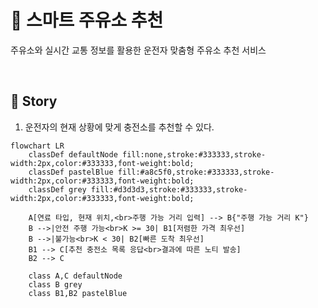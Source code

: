 # 🚗 스마트 주유소 추천
주유소와 실시간 교통 정보를 활용한 운전자 맞춤형 주유소 추천 서비스

<br/>

## 🚀 Story

1. 운전자의 현재 상황에 맞게 충전소를 추천할 수 있다.
```mermaid
flowchart LR
    classDef defaultNode fill:none,stroke:#333333,stroke-width:2px,color:#333333,font-weight:bold;
    classDef pastelBlue fill:#a8c5f0,stroke:#333333,stroke-width:2px,color:#333333,font-weight:bold;
    classDef grey fill:#d3d3d3,stroke:#333333,stroke-width:2px,color:#333333,font-weight:bold;

    A[연료 타입, 현재 위치,<br>주행 가능 거리 입력] --> B{"주행 가능 거리 K"}
    B -->|안전 주행 가능<br>K >= 30| B1[저렴한 가격 최우선]
    B -->|불가능<br>K < 30| B2[빠른 도착 최우선]
    B1 --> C[추천 충전소 목록 응답<br>결과에 따른 노티 발송]
    B2 --> C
    
    class A,C defaultNode
    class B grey
    class B1,B2 pastelBlue
```

